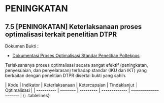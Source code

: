 # PENINGKATAN

## 7.5 [PENINGKATAN] Keterlaksanaan proses optimalisasi terkait penelitian DTPR

Dokumen Bukti :

- [Dokumentasi Proses Optimalisasi Standar Penelitian Poltekpos](../standar/standarpenelitian.pdf)

Terlaksananya proses optimalisasi secara sangat efektif (peningkatan, penyesuaian, dan penyelarasan) terhadap standar (IKU dan IKT) yang berkaitan dengan penelitian DTPR disertai bukti yang sahih.

| Kode      | Indikator | Keterlaksanaan | Ketercapaian | Tindaklanjut | Optimalisasi |
| ---------- | -------- | --------- | ------------- | --------------------- |
{: .tablelines}
